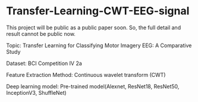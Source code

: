 # Transfer-Learning-CWT-EEG-signal

This project will be public as a public paper soon. So, the full detail and result cannot be public now.


Topic: Transfer Learning for Classifying Motor Imagery
EEG: A Comparative Study

Dataset: BCI Competition IV 2a

Feature Extraction Method: Continuous wavelet transform (CWT) 

Deep learning model: Pre-trained model(Alexnet, ResNet18, ResNet50, InceptionV3, ShuffleNet)
